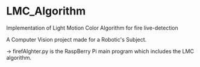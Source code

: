 # LMC_Algorithm
Implementation of Light Motion Color Algorithm for fire live-detection

A Computer Vision project made for a Robotic's Subject.

-> firefAIghter.py is the RaspBerry Pi main program which includes the LMC algorithm.

